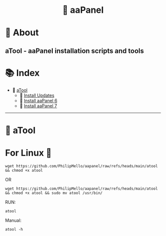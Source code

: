 # <p align="center">🔧 aaPanel</p>

# 📝 About
## aTool - aaPanel installation scripts and tools
# 📚 Index
- 🔖 [aTool](#-atool)<br>
    - 🔖 [Install Updates](#-install-updates)<br>
    - 🔖 [Install aaPanel 6](#-intall-aapanel-6)<br>
    - 🔖 [Install aaPanel 7](#-intall-aapanel-7)<br>
   
---
# 🔧 aTool
# For Linux 🐧
```
wget https://github.com/PhilipMello/aapanel/raw/refs/heads/main/atool && chmod +x atool
```

OR

```
wget https://github.com/PhilipMello/aapanel/raw/refs/heads/main/atool && chmod +x atool && sudo mv atool /usr/bin/
```

RUN:
```
atool
```

Manual:
```
atool -h
```